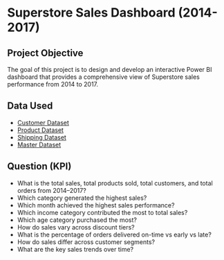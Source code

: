 # Superstore Sales Dashboard (2014-2017)
## Project Objective 
The goal of this project is to design and develop an interactive Power BI dashboard that provides a comprehensive view of Superstore sales performance from 2014 to 2017.

## Data Used
- [Customer Dataset](https://github.com/ChristopherKennyLiady/Data-Analysis-Dashboard/blob/main/Customers_Augmented%20(1).csv)
- [Product Dataset](https://github.com/ChristopherKennyLiady/Data-Analysis-Dashboard/blob/main/Products_Augmented%20(1).csv)
- [Shipping Dataset](https://github.com/ChristopherKennyLiady/Data-Analysis-Dashboard/blob/main/Shipping_Augmented%20(1).csv)
- [Master Dataset](https://github.com/ChristopherKennyLiady/Data-Analysis-Dashboard/blob/main/Super%20Store%20Data%20(1).xlsx)

## Question (KPI)
- What is the total sales, total products sold, total customers, and total orders from 2014–2017?
- Which category generated the highest sales?
- Which month achieved the highest sales performance?
- Which income category contributed the most to total sales?
- Which age category purchased the most?
- How do sales vary across discount tiers?
- What is the percentage of orders delivered on-time vs early vs late?
- How do sales differ across customer segments?
- What are the key sales trends over time?
